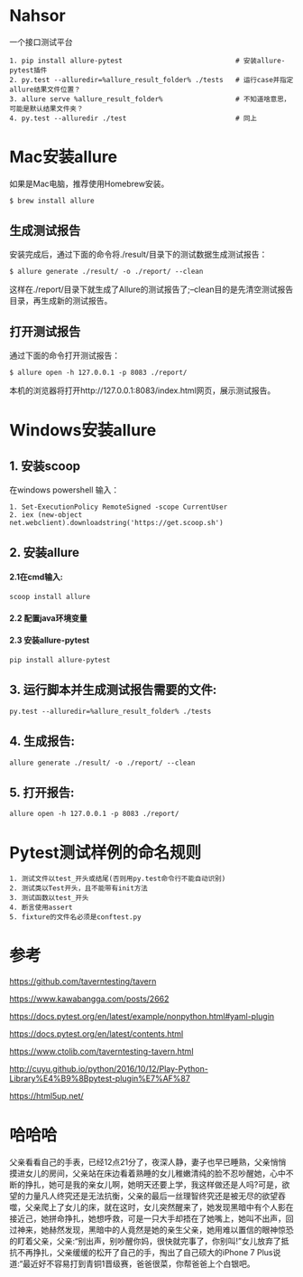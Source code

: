 # Nahsor
一个接口测试平台

    1. pip install allure-pytest                            # 安装allure-pytest插件
    2. py.test --alluredir=%allure_result_folder% ./tests   # 运行case并指定allure结果文件位置？
    3. allure serve %allure_result_folder%                  # 不知道啥意思，可能是默认结果文件夹？
    4. py.test --alluredir ./test                           # 同上


# Mac安装allure
如果是Mac电脑，推荐使用Homebrew安装。

    $ brew install allure


## 生成测试报告
安装完成后，通过下面的命令将./result/目录下的测试数据生成测试报告：

    $ allure generate ./result/ -o ./report/ --clean
    
这样在./report/目录下就生成了Allure的测试报告了;–clean目的是先清空测试报告目录，再生成新的测试报告。


## 打开测试报告
通过下面的命令打开测试报告：

    $ allure open -h 127.0.0.1 -p 8083 ./report/
本机的浏览器将打开http://127.0.0.1:8083/index.html网页，展示测试报告。


# Windows安装allure
## 1. 安装scoop
在windows powershell 输入：  

    1. Set-ExecutionPolicy RemoteSigned -scope CurrentUser  
    2. iex (new-object net.webclient).downloadstring('https://get.scoop.sh')  
    
## 2. 安装allure
#### 2.1在cmd输入:

    scoop install allure  
#### 2.2 配置java环境变量  

#### 2.3 安装allure-pytest  
    
    pip install allure-pytest

## 3. 运行脚本并生成测试报告需要的文件:

    py.test --alluredir=%allure_result_folder% ./tests
    
## 4. 生成报告:

    allure generate ./result/ -o ./report/ --clean
## 5. 打开报告:

    allure open -h 127.0.0.1 -p 8083 ./report/


# Pytest测试样例的命名规则

    1. 测试文件以test_开头或结尾(否则用py.test命令行不能自动识别)
    2. 测试类以Test开头，且不能带有init方法
    3. 测试函数以test_开头
    4. 断言使用assert
    5. fixture的文件名必须是conftest.py



# 参考

https://github.com/taverntesting/tavern

https://www.kawabangga.com/posts/2662

https://docs.pytest.org/en/latest/example/nonpython.html#yaml-plugin

https://docs.pytest.org/en/latest/contents.html

https://www.ctolib.com/taverntesting-tavern.html

http://cuyu.github.io/python/2016/10/12/Play-Python-Library%E4%B9%8Bpytest-plugin%E7%AF%87

https://html5up.net/

# 哈哈哈
父亲看看自己的手表，已经12点21分了，夜深人静，妻子也早已睡熟，父亲悄悄摸进女儿的房间，父亲站在床边看着熟睡的女儿稚嫩清纯的脸不忍吵醒她，心中不断的挣扎，她可是我的亲女儿啊，她明天还要上学，我这样做还是人吗?可是，欲望的力量凡人终究还是无法抗衡，父亲的最后一丝理智终究还是被无尽的欲望吞噬，父亲爬上了女儿的床，就在这时，女儿突然醒来了，她发现黑暗中有个人影在接近己，她拼命挣扎，她想呼救，可是一只大手却捂在了她嘴上，她叫不出声，回过神来，她赫然发现，黑暗中的人竟然是她的亲生父亲，她用难以置信的眼神惊恐的盯着父亲，父亲:“别出声，别吵醒你妈，很快就完事了，你别叫!”女儿放弃了抵抗不再挣扎，父亲缓缓的松开了自己的手，掏出了自己硕大的iPhone 7 Plus说道:“最近好不容易打到青铜1晋级赛，爸爸很菜，你帮爸爸上个白银吧。
